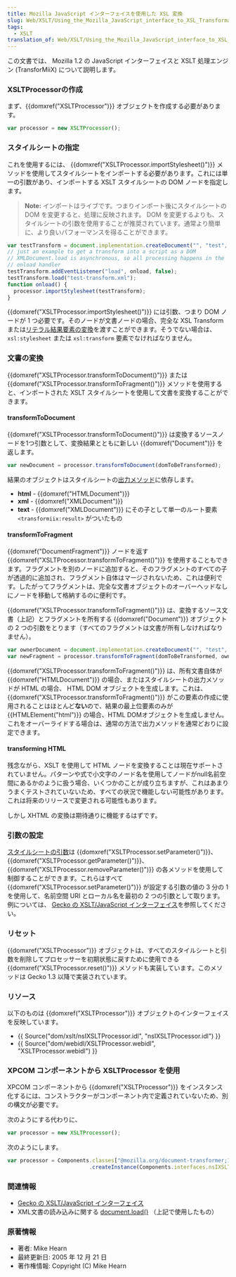 ```yaml
---
title: Mozilla JavaScript インターフェイスを使用した XSL 変換
slug: Web/XSLT/Using_the_Mozilla_JavaScript_interface_to_XSL_Transformations
tags:
  - XSLT
translation_of: Web/XSLT/Using_the_Mozilla_JavaScript_interface_to_XSL_Transformations
---
```

この文書では、 Mozilla 1.2 の JavaScript インターフェイスと XSLT 処理エンジン (TransforMiiX) について説明します。

### XSLTProcessorの作成

まず、{{domxref("XSLTProcessor")}} オブジェクトを作成する必要があります。

```js
var processor = new XSLTProcessor();
```

### スタイルシートの指定

これを使用するには、 {{domxref("XSLTProcessor.importStylesheet()")}} メソッドを使用してスタイルシートをインポートする必要があります。これには単一の引数があり、インポートする XSLT スタイルシートの DOM ノードを指定します。

> **Note:** インポートはライブです。つまりインポート後にスタイルシートの DOM を変更すると、処理に反映されます。 DOM を変更するよりも、スタイルシートの引数を使用することが推奨されています。通常より簡単に、より良いパフォーマンスを得ることができます。

```js
var testTransform = document.implementation.createDocument("", "test", null);
// just an example to get a transform into a script as a DOM
// XMLDocument.load is asynchronous, so all processing happens in the
// onload handler
testTransform.addEventListener("load", onload, false);
testTransform.load("test-transform.xml");
function onload() {
  processor.importStylesheet(testTransform);
}
```

{{domxref("XSLTProcessor.importStylesheet()")}} には引数、つまり DOM ノードが 1 つ必要です。そのノードが文書ノードの場合、完全な XSL Transform または[リテラル結果要素の変換](https://www.w3.org/TR/xslt/#result-element-stylesheet)を渡すことができます。そうでない場合は、 `xsl:stylesheet` または `xsl:transform` 要素でなければなりません。

### 文書の変換

{{domxref("XSLTProcessor.transformToDocument()")}} または {{domxref("XSLTProcessor.transformToFragment()")}} メソッドを使用すると、インポートされた XSLT スタイルシートを使用して文書を変換することができます。

#### transformToDocument

{{domxref("XSLTProcessor.transformToDocument()")}} は変換するソースノードを1つ引数として、変換結果とともに新しい {{domxref("Document")}} を返します。

```js
var newDocument = processor.transformToDocument(domToBeTransformed);
```

結果のオブジェクトはスタイルシートの[出力メソッド](https://www.w3.org/TR/1999/REC-xslt-19991116/#output)に依存します。

- **html** - {{domxref("HTMLDocument")}}
- **xml** - {{domxref("XMLDocument")}}
- **text** - {{domxref("XMLDocument")}} にその子として単一のルート要素 `<transformiix:result>` がついたもの

#### transformToFragment

<p>{{domxref("DocumentFragment")}} ノードを返す {{domxref("XSLTProcessor.transformToFragment()")}} を使用することもできます。フラグメントを別のノードに追加すると、そのフラグメントのすべての子が透過的に追加され、フラグメント自体はマージされないため、これは便利です。したがってフラグメントは、完全な文書オブジェクトのオーバーヘッドなしにノードを移動して格納するのに便利です。

 {{domxref("XSLTProcessor.transformToFragment()")}} は、変換するソース文書（上記）とフラグメントを所有する {{domxref("Document")}} オブジェクトの 2 つの引数をとります（すべてのフラグメントは文書が所有しなければなりません）。

```js
var ownerDocument = document.implementation.createDocument("", "test", null);
var newFragment = processor.transformToFragment(domToBeTransformed, ownerDocument);
```

{{domxref("XSLTProcessor.transformToFragment()")}} は、所有文書自体が {{domxref("HTMLDocument")}} の場合、またはスタイルシートの出力メソッドが HTML の場合、 HTML DOM オブジェクトを生成します。これは、{{domxref("XSLTProcessor.transformToFragment()")}} がこの要素の作成に使用されることはほとんど**ない**ので、結果の最上位要素のみが {{HTMLElement("html")}} の場合、HTML DOMオブジェクトを生成しません。これをオーバーライドする場合は、通常の方法で出力メソッドを通常どおりに設定できます。

#### transforming HTML

残念ながら、XSLT を使用して HTML ノードを変換することは現在サポートされていません。パターンや式で小文字のノード名を使用してノードがnull名前空間にあるかのように扱う場合、いくつかのことが成り立ちますが、これはあまりうまくテストされていないため、すべての状況で機能しない可能性があります。これは将来のリリースで変更される可能性もあります。

しかし XHTML の変換は期待通りに機能するはずです。

### 引数の設定

[スタイルシートの引数](https://www.w3.org/TR/1999/REC-xslt-19991116/#variables)は {{domxref("XSLTProcessor.setParameter()")}}、{{domxref("XSLTProcessor.getParameter()")}}、{{domxref("XSLTProcessor.removeParameter()")}} の各メソッドを使用して制御することができます。これらはすべて {{domxref("XSLTProcessor.setParameter()")}} が設定する引数の値の 3 分の 1 を使用して、名前空間 URI とローカル名を最初の 2 つの引数として取ります。例については、 [Gecko の XSLT/JavaScript インターフェイス](/ja/docs/Web/XSLT/XSLT_JS_interface_in_Gecko/Setting_Parameters)を参照してください。

### リセット

{{domxref("XSLTProcessor")}} オブジェクトは、すべてのスタイルシートと引数を削除してプロセッサーを初期状態に戻すために使用できる {{domxref("XSLTProcessor.reset()")}} メソッドも実装しています。このメソッドは Gecko 1.3 以降で実装されています。

### リソース

以下のものは {{domxref("XSLTProcessor")}} オブジェクトのインターフェイスを反映しています。

- {{ Source("dom/xslt/nsIXSLTProcessor.idl", "nsIXSLTProcessor.idl") }}
- {{ Source("dom/webidl/XSLTProcessor.webidl", "XSLTProcessor.webidl") }}

### XPCOM コンポーネントから XSLTProcessor を使用

XPCOM コンポーネントから {{domxref("XSLTProcessor")}} をインスタンス化するには、コンストラクターがコンポーネント内で定義されていないため、別の構文が必要です。

次のようにする代わりに、

```js
var processor = new XSLTProcessor();
```

次のようにします。

```js
var processor = Components.classes["@mozilla.org/document-transformer;1?type=xslt"]
                          .createInstance(Components.interfaces.nsIXSLTProcessor);
```

### 関連情報

- [Gecko の XSLT/JavaScript インターフェイス](/ja/docs/Web/XSLT/XSLT_JS_interface_in_Gecko)
- XML文書の読み込みに関する [document.load()](/ja/docs/Web/API/XMLDocument/load) （上記で使用したもの）

### 原著情報

- 著者: Mike Hearn
- 最終更新日: 2005 年 12 月 21 日
- 著作権情報: Copyright (C) Mike Hearn
